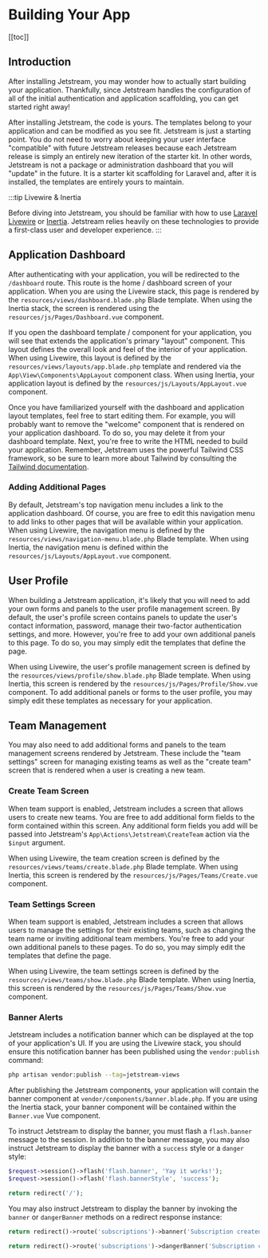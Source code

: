 # Building Your App

[[toc]]

## Introduction

After installing Jetstream, you may wonder how to actually start building your application. Thankfully, since Jetstream handles the configuration of all of the initial authentication and application scaffolding, you can get started right away!

After installing Jetstream, the code is yours. The templates belong to your application and can be modified as you see fit. Jetstream is just a starting point. You do not need to worry about keeping your user interface "compatible" with future Jetstream releases because each Jetstream release is simply an entirely new iteration of the starter kit. In other words, Jetstream is not a package or administration dashboard that you will "update" in the future. It is a starter kit scaffolding for Laravel and, after it is installed, the templates are entirely yours to maintain.

:::tip Livewire & Inertia

Before diving into Jetstream, you should be familiar with how to use [Laravel Livewire](https://laravel-livewire.com) or [Inertia](https://inertiajs.com). Jetstream relies heavily on these technologies to provide a first-class user and developer experience.
:::

## Application Dashboard

After authenticating with your application, you will be redirected to the `/dashboard` route. This route is the home / dashboard screen of your application. When you are using the Livewire stack, this page is rendered by the `resources/views/dashboard.blade.php` Blade template. When using the Inertia stack, the screen is rendered using the `resources/js/Pages/Dashboard.vue` component.

If you open the dashboard template / component for your application, you will see that extends the application's primary "layout" component. This layout defines the overall look and feel of the interior of your application. When using Livewire, this layout is defined by the `resources/views/layouts/app.blade.php` template and rendered via the `App\View\Components\AppLayout` component class. When using Inertia, your application layout is defined by the `resources/js/Layouts/AppLayout.vue` component.

Once you have familiarized yourself with the dashboard and application layout templates, feel free to start editing them. For example, you will probably want to remove the "welcome" component that is rendered on your application dashboard. To do so, you may delete it from your dashboard template. Next, you're free to write the HTML needed to build your application. Remember, Jetstream uses the powerful Tailwind CSS framework, so be sure to learn more about Tailwind by consulting the [Tailwind documentation](https://tailwindcss.com/docs).

### Adding Additional Pages

By default, Jetstream's top navigation menu includes a link to the application dashboard. Of course, you are free to edit this navigation menu to add links to other pages that will be available within your application. When using Livewire, the navigation menu is defined by the `resources/views/navigation-menu.blade.php` Blade template. When using Inertia, the navigation menu is defined within the `resources/js/Layouts/AppLayout.vue` component.

## User Profile

When building a Jetstream application, it's likely that you will need to add your own forms and panels to the user profile management screen. By default, the user's profile screen contains panels to update the user's contact information, password, manage their two-factor authentication settings, and more. However, you're free to add your own additional panels to this page. To do so, you may simply edit the templates that define the page.

When using Livewire, the user's profile management screen is defined by the `resources/views/profile/show.blade.php` Blade template. When using Inertia, this screen is rendered by the `resources/js/Pages/Profile/Show.vue` component. To add additional panels or forms to the user profile, you may simply edit these templates as necessary for your application.

## Team Management

You may also need to add additional forms and panels to the team management screens rendered by Jetstream. These include the "team settings" screen for managing existing teams as well as the "create team" screen that is rendered when a user is creating a new team.

### Create Team Screen

When team support is enabled, Jetstream includes a screen that allows users to create new teams. You are free to add additional form fields to the form contained within this screen. Any additional form fields you add will be passed into Jetstream's `App\Actions\Jetstream\CreateTeam` action via the `$input` argument.

When using Livewire, the team creation screen is defined by the `resources/views/teams/create.blade.php` Blade template. When using Inertia, this screen is rendered by the `resources/js/Pages/Teams/Create.vue` component.

### Team Settings Screen

When team support is enabled, Jetstream includes a screen that allows users to manage the settings for their existing teams, such as changing the team name or inviting additional team members. You're free to add your own additional panels to these pages. To do so, you may simply edit the templates that define the page.

When using Livewire, the team settings screen is defined by the `resources/views/teams/show.blade.php` Blade template. When using Inertia, this screen is rendered by the `resources/js/Pages/Teams/Show.vue` component.

### Banner Alerts

Jetstream includes a notification banner which can be displayed at the top of your application's UI. If you are using the Livewire stack, you should ensure this notification banner has been published using the `vendor:publish` command:

```bash
php artisan vendor:publish --tag=jetstream-views
```

After publishing the Jetstream components, your application will contain the banner component at `vendor/components/banner.blade.php`. If you are using the Inertia stack, your banner component will be contained within the `Banner.vue` Vue component.

To instruct Jetstream to display the banner, you must flash a `flash.banner` message to the session. In addition to the banner message, you may also instruct Jetstream to display the banner with a `success` style or a `danger` style:

```php
$request->session()->flash('flash.banner', 'Yay it works!');
$request->session()->flash('flash.bannerStyle', 'success');

return redirect('/');
```

You may also instruct Jetstream to display the banner by invoking the `banner` or `dangerBanner` methods on a redirect response instance:

```php
return redirect()->route('subscriptions')->banner('Subscription created successfully.');

return redirect()->route('subscriptions')->dangerBanner('Subscription cancellation failed.');
```
